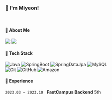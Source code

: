<h3>👋 I'm Miyeon!</h3>
<br>
<h4>🌷 About Me</h4>

<a href="mailto:leeyun92@naver.com" target="_blank"><img src="https://img.shields.io/badge/Mail-396CB2?style=flat-square&logo=maildotcom&logoColor=white"/></a>
<a href="https://miyeonlee.tistory.com/" target="_blank"><img src="https://img.shields.io/badge/Blog-000000?style=flat-square&logo=tistory&logoColor=white"/></a>

<h4>🌱 Tech Stack</h4>

![Java](https://img.shields.io/badge/Java-437291?style=flat-square&logo=openjdk&logoColor=white)
![SpringBoot](https://img.shields.io/badge/SpringBoot-6DB33F?style=flat-square&logo=springboot&logoColor=white)
![SpringDataJpa](https://img.shields.io/badge/Spring_Data_JPA-6DB33F?style=flat-square&logo=spring&logoColor=white)
![MySQL](https://img.shields.io/badge/MySQL-4479A1?style=flat-square&logo=mysql&logoColor=white)
<br>
![Git](https://img.shields.io/badge/Git-F05032?style=flat-square&logo=Git&logoColor=white)
![GitHub](https://img.shields.io/badge/GitHub-181717?style=flat-square&logo=GitHub&logoColor=white)
![Amazon](https://img.shields.io/badge/Amazon_AWS-232F3E?style=flat-square&logo=amazonaws&logoColor=white)

<h4>🫧 Experience</h4>

`2023.03 ~ 2023.10` &nbsp; **FastCampus Backend** 5th
